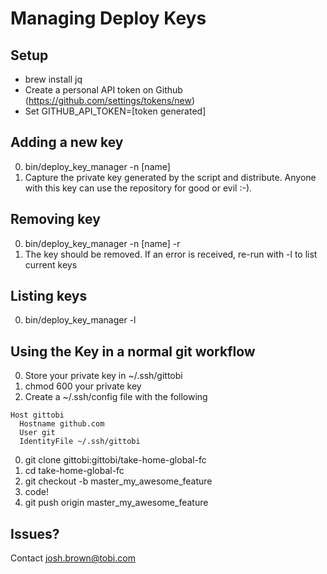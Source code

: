 # Managing Deploy Keys

## Setup
- brew install jq
- Create a personal API token on Github (https://github.com/settings/tokens/new)
- Set GITHUB_API_TOKEN=[token generated]

## Adding a new key

0. bin/deploy_key_manager -n [name]
0. Capture the private key generated by the script and distribute.  Anyone with this key can use the repository for good or evil :-).

## Removing key

0. bin/deploy_key_manager -n [name] -r
0. The key should be removed.  If an error is received, re-run with -l to list current keys

## Listing keys

0. bin/deploy_key_manager -l 

## Using the Key in a normal git workflow
0. Store your private key in ~/.ssh/gittobi
0. chmod 600 your private key
0. Create a ~/.ssh/config file with the following
```
Host gittobi
  Hostname github.com
  User git
  IdentityFile ~/.ssh/gittobi
```
0. git clone gittobi:gittobi/take-home-global-fc
0. cd take-home-global-fc
0. git checkout -b master_my_awesome_feature 
0. code!
0. git push origin master_my_awesome_feature

## Issues?
Contact josh.brown@tobi.com

